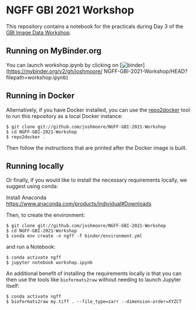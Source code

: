 # NGFF GBI 2021 Workshop

This repository contains a notebook for the practicals during Day 3 of the [GBI
Image Data Workshop](https://www.globalbioimaging.org/international-training-courses-for-core-facility-staff/image-data-course).

## Running on MyBinder.org

You can launch workshop.ipynb by clicking on [![binder](https://mybinder.org/badge_logo.svg)](https://mybinder.org/v2/gh/joshmoore/
NGFF-GBI-2021-Workshop/HEAD?filepath=workshop.ipynb)

## Running in Docker

Alternatively, if you have Docker installed, you can use the [repo2docker](https://repo2docker.readthedocs.io/en/latest/)
tool to run this repository as a local Docker instance:

    $ git clone git://github.com/joshmoore/NGFF-GBI-2021-Workshop
    $ cd NGFF-GBI-2021-Workshop
    $ repo2docker .

Then follow the instructions that are printed after the Docker image is built.

## Running locally

Or finally, if you would like to install the necessary requirements locally,
we suggest using conda:

Install Anaconda https://www.anaconda.com/products/individual#Downloads

Then, to create the environment:

    $ git clone git://github.com/joshmoore/NGFF-GBI-2021-Workshop
    $ cd NGFF-GBI-2021-Workshop
    $ conda env create -n ngff -f binder/environment.yml

and run a Notebook:

    $ conda activate ngff
    $ jupyter notebook workshop.ipynb

An additional benefit of installing the requirements locally is that you
can then use the tools like `bioformats2raw` without needing to launch
Jupyter itself:

    $ conda activate ngff
    $ bioformats2raw my.tiff . --file_type=zarr --dimension-order=XYZCT
